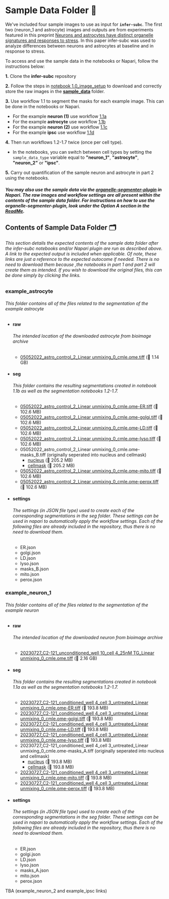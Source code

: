 # **Sample Data Folder** 📂

We've included four sample images to use as input for **`infer-subc`**. The first two (neuron_1 and astrocyte) images and outputs are from experiments featured in this preprint [Neurons and astrocytes have distinct organelle signatures and responses to stress](https://www.biorxiv.org/content/10.1101/2024.10.30.621066v1). In this paper infer-subc was used to analyze differences between neurons and astrocytes at baseline and in response to stress.

To access and use the sample data in the notebooks or Napari,
follow the instructions below:

**1.** Clone the **infer-subc** repository

**2.** Follow the steps in [notebook 1.0_image_setup](/notebooks/part_1_segmentation_workflows/1.0_image_setup.ipynb) to download and correctly store the raw images in the [**sample_data**](../sample_data/) folder.

**3.** Use workflow 1.1 to segment the masks for each example image. This can be done in the notebooks or Napari.

- For the example **neuron (1)** use workflow [1.1a](/notebooks/part_1_segmentation_workflows/1.1a_infer_masks_from-composite_single_cell.ipynb)
- For the example **astrocyte** use workflow [1.1b](/notebooks/part_1_segmentation_workflows/1.1b_infer_masks_from-composite_multiple-cells.ipynb)
- For the example **neuron (2)** use workflow [1.1c](/notebooks/part_1_segmentation_workflows/1.1c_infer_masks_from-composite_neuron_with_pm.ipynb)
- For the example **ipsc** use workflow [1.1d](/notebooks/part_1_segmentation_workflows/1.1d_infer_masks_from-composite_ipsc.ipynb)

**4.** Then run workflows 1.2-1.7 twice (once per cell type).

- In the notebooks, you can switch between cell types by setting the `sample_data_type` variable equal to **"neuron_1"**, **"astrocyte"**, **"neuron_2"** or **"ipsc"**.

**5.** Carry out quantification of the sample neuron and astrocyte in part 2 using the notebooks.

##### You may also use the sample data via the [organelle-segmenter-plugin](https://github.com/ndcn/organelle-segmenter-plugin) in Napari. The raw images and workflow settings are all present within the contents of the sample data folder. For instructions on how to use the organelle-segmenter-plugin, look under the Option A section in the **[ReadMe](/README.md)**.



## Contents of Sample Data Folder 🗂️
###### This section details the expected contents of the sample data folder after the infer-subc notebooks and/or Napari plugin are run as described above. A link to the expected output is included when applicable. Of note, these links are just a reference to the expected outocome if needed. There is no need to download them because ,the notebooks in part 1 and part 2 will create them as intended. If you wish to download the original files, this can be done simply by clicking the links.

### example_astrocyte
###### This folder contains all of the files related to the segmentation of the example astrocyte

- #### raw
    ###### The intended location of the downloaded astrocyte from bioimage archive
    - [05052022_astro_control_2_Linear unmixing_0_cmle.ome.tiff](https://www.ebi.ac.uk/biostudies/files/S-BIAD1445/Neuron%20and%20astrocyte%20organelle%20signatures%20dataset/Primary%20rat%20astrocyte%20data/Z-stacks/replicate2_VD-0505/VD-0505_deconvolution/05052022_astro_control_2_Linear%20unmixing_0_cmle.ome.tiff) (💾 1.14 GB)
- #### seg
    ###### This folder contains the resulting segmentations created in notebook 1.1b as well as the segmentation notebooks 1.2-1.7.
    - [05052022_astro_control_2_Linear unmixing_0_cmle.ome-ER.tiff](https://www.ebi.ac.uk/biostudies/files/S-BIAD1445/Neuron%20and%20astrocyte%20organelle%20signatures%20dataset/Primary%20rat%20astrocyte%20data/Z-stacks/replicate2_VD-0505/VD-0505_segmentations/05052022_astro_control_2_Linear%20unmixing_0_cmle.ome-ER.tiff) (💾 102.6 MB)
    - [05052022_astro_control_2_Linear unmixing_0_cmle.ome-golgi.tiff](https://www.ebi.ac.uk/biostudies/files/S-BIAD1445/Neuron%20and%20astrocyte%20organelle%20signatures%20dataset/Primary%20rat%20astrocyte%20data/Z-stacks/replicate2_VD-0505/VD-0505_segmentations/05052022_astro_control_2_Linear%20unmixing_0_cmle.ome-golgi.tiff) (💾 102.6 MB)
    - [05052022_astro_control_2_Linear unmixing_0_cmle.ome-LD.tiff](https://www.ebi.ac.uk/biostudies/files/S-BIAD1445/Neuron%20and%20astrocyte%20organelle%20signatures%20dataset/Primary%20rat%20astrocyte%20data/Z-stacks/replicate2_VD-0505/VD-0505_segmentations/05052022_astro_control_2_Linear%20unmixing_0_cmle.ome-LD.tiff) (💾 102.6 MB)
    - [05052022_astro_control_2_Linear unmixing_0_cmle.ome-lyso.tiff](https://www.ebi.ac.uk/biostudies/files/S-BIAD1445/Neuron%20and%20astrocyte%20organelle%20signatures%20dataset/Primary%20rat%20astrocyte%20data/Z-stacks/replicate2_VD-0505/VD-0505_segmentations/05052022_astro_control_2_Linear%20unmixing_0_cmle.ome-lyso.tiff) (💾 102.6 MB)
    - 05052022_astro_control_2_Linear unmixing_0_cmle.ome-masks_B.tiff (originally seperated into nucleus and cellmask)
        - [nucleus](https://www.ebi.ac.uk/biostudies/files/S-BIAD1445/Neuron%20and%20astrocyte%20organelle%20signatures%20dataset/Primary%20rat%20astrocyte%20data/Z-stacks/replicate2_VD-0505/VD-0505_segmentations/05052022_astro_control_2_Linear%20unmixing_0_cmle.ome-nuc.tiff) (💾 205.2 MB)
        - [cellmask](https://www.ebi.ac.uk/biostudies/files/S-BIAD1445/Neuron%20and%20astrocyte%20organelle%20signatures%20dataset/Primary%20rat%20astrocyte%20data/Z-stacks/replicate2_VD-0505/VD-0505_segmentations/05052022_astro_control_2_Linear%20unmixing_0_cmle.ome-cell.tiff) (💾 205.2 MB)
    - [05052022_astro_control_2_Linear unmixing_0_cmle.ome-mito.tiff](https://www.ebi.ac.uk/biostudies/files/S-BIAD1445/Neuron%20and%20astrocyte%20organelle%20signatures%20dataset/Primary%20rat%20astrocyte%20data/Z-stacks/replicate2_VD-0505/VD-0505_segmentations/05052022_astro_control_2_Linear%20unmixing_0_cmle.ome-mito.tiff) (💾 102.6 MB)
    - [05052022_astro_control_2_Linear unmixing_0_cmle.ome-perox.tiff](https://www.ebi.ac.uk/biostudies/files/S-BIAD1445/Neuron%20and%20astrocyte%20organelle%20signatures%20dataset/Primary%20rat%20astrocyte%20data/Z-stacks/replicate2_VD-0505/VD-0505_segmentations/05052022_astro_control_2_Linear%20unmixing_0_cmle.ome-perox.tiff) (💾 102.6 MB)
    

- #### settings
    ###### The settings (in JSON file type) used to create each of the corresponding segmentations in the seg folder. These settings can be used in napari to automatically apply the workflow settings. Each of the following files are already included in the repository, thus there is no need to download them.
    
    - ER.json
    - golgi.json
    - LD.json
    - lyso.json
    - masks_B.json
    - mito.json
    - perox.json

### example_neuron_1
###### This folder contains all of the files related to the segmentation of the example neuron

- #### raw
    ###### The intended location of the downloaded neuron from bioimage archive
    - [20230727_C2-121_unconditioned_well 10_cell 4_25nM TG_Linear unmixing_0_cmle.ome.tiff](https://www.ebi.ac.uk/biostudies/files/S-BIAD1445/Neuron%20and%20astrocyte%20organelle%20signatures%20dataset/Primary%20rat%20neuron%20data/Z-stacks/replicate3_C2-121/C2-121_deconvolution/20230727_C2-121_conditioned_well%204_cell%203_untreated_Linear%20unmixing_0_cmle.ome.tiff) (💾 2.16 GB)
- #### seg
    ###### This folder contains the resulting segmentations created in notebook 1.1a as well as the segmentation notebooks 1.2-1.7.
    - [20230727_C2-121_conditioned_well 4_cell 3_untreated_Linear unmixing_0_cmle.ome-ER.tiff](https://www.ebi.ac.uk/biostudies/files/S-BIAD1445/Neuron%20and%20astrocyte%20organelle%20signatures%20dataset/Primary%20rat%20neuron%20data/Z-stacks/replicate3_C2-121/C2-121_segmentations/20230727_C2-121_conditioned_well%204_cell%203_untreated_Linear%20unmixing_0_cmle.ome-ER.tiff) (💾 193.8 MB)
    - [20230727_C2-121_conditioned_well 4_cell 3_untreated_Linear unmixing_0_cmle.ome-golgi.tiff](https://www.ebi.ac.uk/biostudies/files/S-BIAD1445/Neuron%20and%20astrocyte%20organelle%20signatures%20dataset/Primary%20rat%20neuron%20data/Z-stacks/replicate3_C2-121/C2-121_segmentations/20230727_C2-121_conditioned_well%204_cell%203_untreated_Linear%20unmixing_0_cmle.ome-golgi.tiff) (💾 193.8 MB)
    - [20230727_C2-121_conditioned_well 4_cell 3_untreated_Linear unmixing_0_cmle.ome-LD.tiff](https://www.ebi.ac.uk/biostudies/files/S-BIAD1445/Neuron%20and%20astrocyte%20organelle%20signatures%20dataset/Primary%20rat%20neuron%20data/Z-stacks/replicate3_C2-121/C2-121_segmentations/20230727_C2-121_conditioned_well%204_cell%203_untreated_Linear%20unmixing_0_cmle.ome-LD.tiff) (💾 193.8 MB)
    - [20230727_C2-121_conditioned_well 4_cell 3_untreated_Linear unmixing_0_cmle.ome-lyso.tiff](https://www.ebi.ac.uk/biostudies/files/S-BIAD1445/Neuron%20and%20astrocyte%20organelle%20signatures%20dataset/Primary%20rat%20neuron%20data/Z-stacks/replicate3_C2-121/C2-121_segmentations/20230727_C2-121_conditioned_well%204_cell%203_untreated_Linear%20unmixing_0_cmle.ome-lyso.tiff) (💾 193.8 MB)
    - 20230727_C2-121_conditioned_well 4_cell 3_untreated_Linear unmixing_0_cmle.ome-masks_A.tiff (originally seperated into nucleus and cellmask)
        - [nucleus](https://www.ebi.ac.uk/biostudies/files/S-BIAD1445/Neuron%20and%20astrocyte%20organelle%20signatures%20dataset/Primary%20rat%20neuron%20data/Z-stacks/replicate3_C2-121/C2-121_segmentations/20230727_C2-121_conditioned_well%204_cell%203_untreated_Linear%20unmixing_0_cmle.ome-nuc.tiff) (💾 193.8 MB)
        - [cellmask](https://www.ebi.ac.uk/biostudies/files/S-BIAD1445/Neuron%20and%20astrocyte%20organelle%20signatures%20dataset/Primary%20rat%20neuron%20data/Z-stacks/replicate3_C2-121/C2-121_segmentations/20230727_C2-121_conditioned_well%204_cell%203_untreated_Linear%20unmixing_0_cmle.ome-cell.tiff) (💾 193.8 MB)
    - [20230727_C2-121_conditioned_well 4_cell 3_untreated_Linear unmixing_0_cmle.ome-mito.tiff](https://www.ebi.ac.uk/biostudies/files/S-BIAD1445/Neuron%20and%20astrocyte%20organelle%20signatures%20dataset/Primary%20rat%20neuron%20data/Z-stacks/replicate3_C2-121/C2-121_segmentations/20230727_C2-121_conditioned_well%204_cell%203_untreated_Linear%20unmixing_0_cmle.ome-mito.tiff) (💾 193.8 MB)
    - [20230727_C2-121_conditioned_well 4_cell 3_untreated_Linear unmixing_0_cmle.ome-perox.tiff](https://www.ebi.ac.uk/biostudies/files/S-BIAD1445/Neuron%20and%20astrocyte%20organelle%20signatures%20dataset/Primary%20rat%20neuron%20data/Z-stacks/replicate3_C2-121/C2-121_segmentations/20230727_C2-121_conditioned_well%204_cell%203_untreated_Linear%20unmixing_0_cmle.ome-perox.tiff) (💾 193.8 MB)

- #### settings
    ###### The settings (in JSON file type) used to create each of the corresponding segmentations in the seg folder. These settings can be used in napari to automatically apply the workflow settings. Each of the following files are already included in the repository, thus there is no need to download them.

    - ER.json
    - golgi.json
    - LD.json
    - lyso.json
    - masks_A.json
    - mito.json
    - perox.json

TBA (example_neuron_2 and example_ipsc links)
